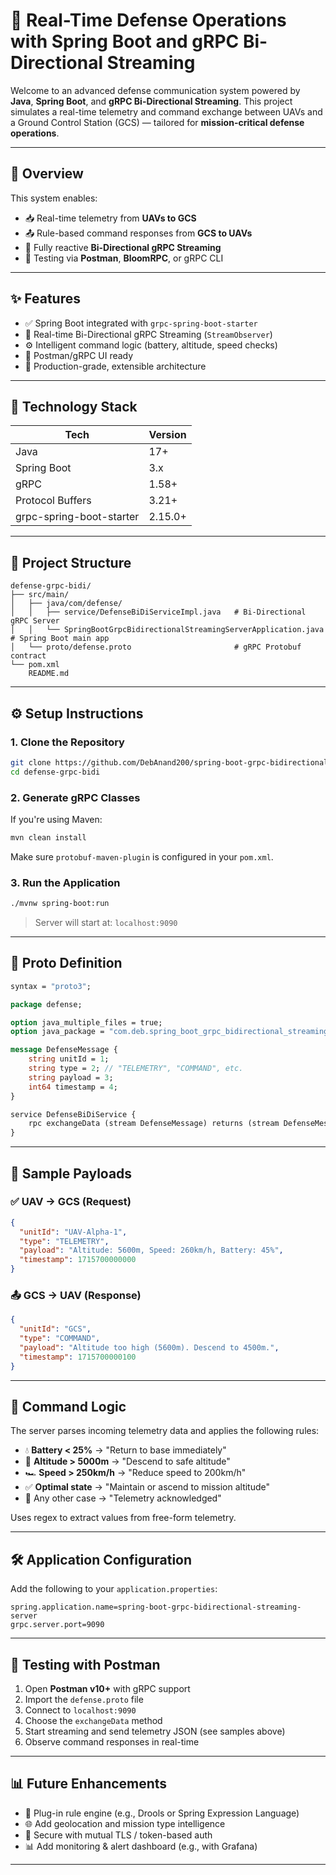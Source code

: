 # 🚀 Real-Time Defense Operations with Spring Boot and gRPC Bi-Directional Streaming

Welcome to an advanced defense communication system powered by **Java**, **Spring Boot**, and **gRPC Bi-Directional Streaming**. This project simulates a real-time telemetry and command exchange between UAVs and a Ground Control Station (GCS) — tailored for **mission-critical defense operations**.

---

## 🛁 Overview

This system enables:

* 📥 Real-time telemetry from **UAVs to GCS**
* 📤 Rule-based command responses from **GCS to UAVs**
* 🔁 Fully reactive **Bi-Directional gRPC Streaming**
* 🧪 Testing via **Postman**, **BloomRPC**, or gRPC CLI

---

## ✨ Features

* ✅ Spring Boot integrated with `grpc-spring-boot-starter`
* 🔄 Real-time Bi-Directional gRPC Streaming (`StreamObserver`)
* ⚙️ Intelligent command logic (battery, altitude, speed checks)
* 🧪 Postman/gRPC UI ready
* 🚀 Production-grade, extensible architecture

---

## 🧹 Technology Stack

| Tech                     | Version |
| ------------------------ | ------- |
| Java                     | 17+     |
| Spring Boot              | 3.x     |
| gRPC                     | 1.58+   |
| Protocol Buffers         | 3.21+   |
| grpc-spring-boot-starter | 2.15.0+ |

---

## 📂 Project Structure

```
defense-grpc-bidi/
├── src/main/
│   ├── java/com/defense/
│   │   ├── service/DefenseBiDiServiceImpl.java   # Bi-Directional gRPC Server
│   │   └── SpringBootGrpcBidirectionalStreamingServerApplication.java                      # Spring Boot main app
│   └── proto/defense.proto                       # gRPC Protobuf contract
└── pom.xml
    README.md
```

---

## ⚙️ Setup Instructions

### 1. Clone the Repository

```bash
git clone https://github.com/DebAnand200/spring-boot-grpc-bidirectional-streaming-server.git
cd defense-grpc-bidi
```

### 2. Generate gRPC Classes

If you're using Maven:

```bash
mvn clean install
```

Make sure `protobuf-maven-plugin` is configured in your `pom.xml`.

### 3. Run the Application

```bash
./mvnw spring-boot:run
```

> Server will start at: `localhost:9090`

---

## 📜 Proto Definition

```proto
syntax = "proto3";

package defense;

option java_multiple_files = true;
option java_package = "com.deb.spring_boot_grpc_bidirectional_streaming_server.defense";

message DefenseMessage {
    string unitId = 1;
    string type = 2; // "TELEMETRY", "COMMAND", etc.
    string payload = 3;
    int64 timestamp = 4;
}

service DefenseBiDiService {
    rpc exchangeData (stream DefenseMessage) returns (stream DefenseMessage);
}
```

---

## 📨 Sample Payloads

### ✅ UAV → GCS (Request)

```json
{
  "unitId": "UAV-Alpha-1",
  "type": "TELEMETRY",
  "payload": "Altitude: 5600m, Speed: 260km/h, Battery: 45%",
  "timestamp": 1715700000000
}
```

### 📤 GCS → UAV (Response)

```json
{
  "unitId": "GCS",
  "type": "COMMAND",
  "payload": "Altitude too high (5600m). Descend to 4500m.",
  "timestamp": 1715700000100
}
```

---

## 🧠 Command Logic

The server parses incoming telemetry data and applies the following rules:

* 💧 **Battery < 25%** → "Return to base immediately"
* 🛫 **Altitude > 5000m** → "Descend to safe altitude"
* 🏎️ **Speed > 250km/h** → "Reduce speed to 200km/h"
* ✅ **Optimal state** → "Maintain or ascend to mission altitude"
* 📡 Any other case → "Telemetry acknowledged"

Uses regex to extract values from free-form telemetry.

---

## 🛠️ Application Configuration

Add the following to your `application.properties`:

```properties
spring.application.name=spring-boot-grpc-bidirectional-streaming-server
grpc.server.port=9090
```

---

## 🧪 Testing with Postman

1. Open **Postman v10+** with gRPC support
2. Import the `defense.proto` file
3. Connect to `localhost:9090`
4. Choose the `exchangeData` method
5. Start streaming and send telemetry JSON (see samples above)
6. Observe command responses in real-time

---

## 📊 Future Enhancements

* 🔁 Plug-in rule engine (e.g., Drools or Spring Expression Language)
* 🌐 Add geolocation and mission type intelligence
* 🔐 Secure with mutual TLS / token-based auth
* 📊 Add monitoring & alert dashboard (e.g., with Grafana)

---
